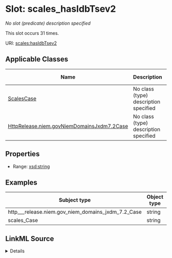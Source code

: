 

# Slot: scales_hasIdbTsev2


_No slot (predicate) description specified_






This slot occurs 31 times.


URI: [scales:hasIdbTsev2](http://schemas.scales-okn.org/rdf/scales#hasIdbTsev2)



<!-- no inheritance hierarchy -->





## Applicable Classes

| Name | Description | Modifies Slot |
| --- | --- | --- |
| [ScalesCase](../classes/ScalesCase.md) | No class (type) description specified |  yes  |
| [HttpRelease.niem.govNiemDomainsJxdm7.2Case](../classes/HttpRelease.niem.govNiemDomainsJxdm7.2Case.md) | No class (type) description specified |  yes  |







## Properties

* Range: [xsd:string](http://www.w3.org/2001/XMLSchema#string)






## Examples

| Subject type | Object type | Example subject | Example object | Occurrences |
| --- | --- | --- | --- | --- |
| http___release.niem.gov_niem_domains_jxdm_7.2_Case | string | scales:/CaseCriminal | -8 | 31 |
| scales_Case | string | scales:/CaseCriminal | -8 | 31 |




## LinkML Source

<details>

```yaml
name: scales_hasIdbTsev2
annotations:
  count:
    tag: count
    value: 31
description: No slot (predicate) description specified
examples:
- object:
    example_object: '-8'
    example_object_type: string
    example_predicate: scales:hasIdbTsev2
    example_subject: scales:/CaseCriminal
    example_subject_type: http___release.niem.gov_niem_domains_jxdm_7.2_Case
- object:
    example_object: '-8'
    example_object_type: string
    example_predicate: scales:hasIdbTsev2
    example_subject: scales:/CaseCriminal
    example_subject_type: scales_Case
from_schema: scales-kg
rank: 1000
slot_uri: scales:hasIdbTsev2
alias: scales_hasIdbTsev2
domain_of:
- http___release.niem.gov_niem_domains_jxdm_7.2_Case
- scales_Case
range: string

```
</details>